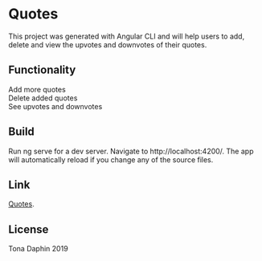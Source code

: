 # Quotes

This project was generated with Angular CLI and will help users to add, delete and view the upvotes and downvotes of their quotes.

## Functionality

Add more quotes<br>
Delete added quotes<br>
See upvotes and downvotes<br>

## Build

Run ng serve for a dev server. Navigate to http://localhost:4200/. The app will automatically reload if you change any of the source files.

## Link

[Quotes](https://tonadaphin.github.io/Quotes/).

## License

Tona Daphin 2019



